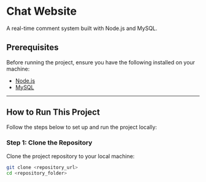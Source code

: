 # Chat Website

A real-time comment system built with Node.js and MySQL.

## Prerequisites

Before running the project, ensure you have the following installed on your machine:

- [Node.js](https://nodejs.org/)
- [MySQL](https://www.mysql.com/)

---

## How to Run This Project

Follow the steps below to set up and run the project locally:

### Step 1: Clone the Repository

Clone the project repository to your local machine:

```bash
git clone <repository_url>
cd <repository_folder>
